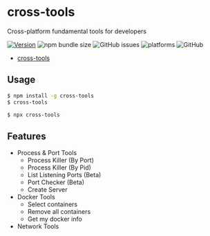 # cross-tools

Cross-platform fundamental tools for developers

[![Version](https://img.shields.io/npm/v/cross-tools.svg)](https://npmjs.org/package/cross-tools)
![npm bundle size](https://img.shields.io/bundlephobia/minzip/cross-tools)
![GitHub issues](https://img.shields.io/github/issues/tahsinature/cross-tools)
![platforms](https://img.shields.io/badge/platforms-macOS%20%E2%97%8F%20Windows%20%E2%97%8F%20Linux-blue)
![GitHub](https://img.shields.io/github/license/tahsinature/cross-tools)

<!-- toc -->

- [cross-tools](#cross-tools)
<!-- tocstop -->

## Usage

<!-- usage -->

```bash
$ npm install -g cross-tools
$ cross-tools
```

```bash
$ npx cross-tools
```

<!-- usagestop -->

## Features

- Process & Port Tools
  - Process Killer (By Port)
  - Process Killer (By Pid)
  - List Listening Ports (Beta)
  - Port Checker (Beta)
  - Create Server
- Docker Tools
  - Select containers
  - Remove all containers
  - Get my docker info
- Network Tools
